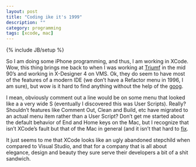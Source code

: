 ```yaml
---
layout: post
title: "Coding ike it's 1999"
description: ""
category: programming
tags: [xcode, mac]
---
```

{% include JB/setup %}

So I am doing some iPhone programming, and thus, I am working in XCode.  Wow, this thing brings me back to when
I was working at [Triumf](http://www.triumf.ca/) in the mid 90’s and working in
X-Designer 4 on VMS.  Ok, they do seem to have most of the features of a modern IDE (we don’t have a Refactor menu in
1996, I am sure), but wow is it hard to find anything without the help of the [goog](http://google.com).

I mean, obviously comment out a line would be on some menu that looked like a a very wide S (eventually I
discovered this was User Scripts).  Really?  Shouldn’t features like Comment Out, Clean and Build, etc have
migrated to an actual menu item rather than a User Script?  Don’t get me started about the default behavior of End and
Home keys on the Mac, but I recognize that isn’t XCode’s fault but that of the Mac in general
(and it isn’t that hard to [fix](http://lifehacker.com/software/keyboard/mac-switchers-tip--remap-the-home-and-end-keys-225873.php).

It just seems to me that XCode looks like an ugly abandoned stepchild when compared to Visual Studio, and that for a
company that is all about elegance, design and beauty they sure serve their developers a bit of a shit sandwich.